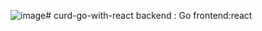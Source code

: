 ![image](https://github.com/user-attachments/assets/83976077-c624-4663-bd8e-857ab2739f0f)# curd-go-with-react
backend : Go frontend:react 



